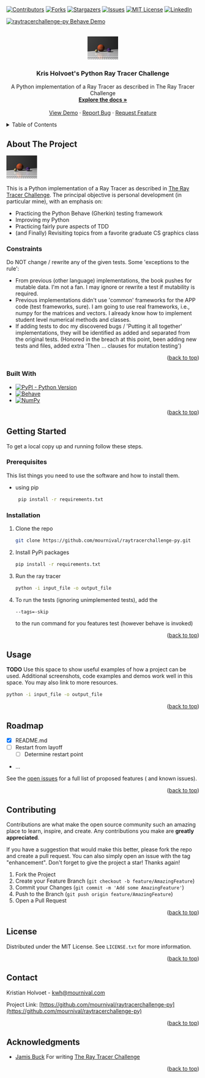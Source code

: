<a name="readme-top"></a>

[![Contributors][contributors-shield]][contributors-url]
[![Forks][forks-shield]][forks-url]
[![Stargazers][stars-shield]][stars-url]
[![Issues][issues-shield]][issues-url]
[![MIT License][license-shield]][license-url]
[![LinkedIn][linkedin-shield]][linkedin-url]

[![raytracerchallenge-py Behave Demo](https://github.com/mournival/raytracerchallenge-py/actions/workflows/behave.yml/badge.svg)](https://github.com/mournival/raytracerchallenge-py/actions/workflows/behave.yml)

<!-- PROJECT LOGO -->
<br />
<div align="center">
  <a href="https://github.com/mournival/raytracerchallenge-py">
    <img src="images/logo.png" alt="Logo" width="80" height="60">
  </a>

<h3 align="center">Kris Holvoet's Python Ray Tracer Challenge</h3>

  <p align="center">
     A Python implementation of a Ray Tracer as described in The Ray Tracer Challenge
    <br />
    <a href="https://github.com/mournival/raytracerchallenge-py"><strong>Explore the docs »</strong></a>
    <br />
    <br />
    <a href="https://github.com/mournival/raytracerchallenge-py">View Demo</a>
    ·
    <a href="https://github.com/mournival/raytracerchallenge-py/issues">Report Bug</a>
    ·
    <a href="https://github.com/mournival/raytracerchallenge-py/issues">Request Feature</a>
  </p>
</div>


<!-- TABLE OF CONTENTS -->
<details>
  <summary>Table of Contents</summary>
  <ol>
    <li>
      <a href="#about-the-project">About The Project</a>
      <ul>
        <li><a href="#built-with">Built With</a></li>
      </ul>
    </li>
    <li>
      <a href="#getting-started">Getting Started</a>
      <ul>
        <li><a href="#prerequisites">Prerequisites</a></li>
        <li><a href="#installation">Installation</a></li>
      </ul>
    </li>
    <li><a href="#usage">Usage</a></li>
    <li><a href="#roadmap">Roadmap</a></li>
    <li><a href="#contributing">Contributing</a></li>
    <li><a href="#license">License</a></li>
    <li><a href="#contact">Contact</a></li>
    <li><a href="#acknowledgments">Acknowledgments</a></li>
  </ol>
</details>

## About The Project <a name="about-the-project"></a>

![Ray Tracer Challenge](images/logo.png)

This is a Python implementation of a Ray Tracer as described
in [The Ray Tracer Challenge](http://raytracerchallenge.com/). The principal objective is personal development (in
particular mine), with an emphasis on:

* Practicing the Python Behave (Gherkin) testing framework
* Improving my Python
* Practicing fairly pure aspects of TDD
* (and Finally) Revisiting topics from a favorite graduate CS graphics class

### Constraints

Do NOT change / rewrite any of the given tests. Some 'exceptions to the rule':

* From previous (other language) implementations, the book pushes for mutable data. I'm not a fan. I may ignore or
  rewrite a test if mutability is required.
* Previous implementations didn't use 'common' frameworks for the APP code (test frameworks, sure). I am going to use
  real frameworks, i.e., numpy for the matrices and vectors. I already know how to implement
  student level numerical methods and classes.
* If adding tests to doc my discovered bugs / 'Putting it all together' implementations, they will be identified as
  added and separated from the original tests. (Honored in the breach at this point, been adding new tests and files,
  added extra 'Then ... clauses for mutation testing')

<p align="right">(<a href="#readme-top">back to top</a>)</p>

### Built With <a name="built-with"></a>

- [![PyPI - Python Version][PyPi]][PyPi-url]
- [![Behave][Behave]][Behave-url]
- [![NumPy][Numpy.js]][Numpy-url]

<p align="right">(<a href="#readme-top">back to top</a>)</p>

## Getting Started <a name="getting-started"></a>

To get a local copy up and running follow these steps.

### Prerequisites <a name="prerequisites"></a>

This list things you need to use the software and how to install them.

* using pip
  ```sh
   pip install -r requirements.txt
  ```

### Installation <a name="installation"></a>

1. Clone the repo
   ```sh
   git clone https://github.com/mournival/raytracerchallenge-py.git
   ```
2. Install PyPi packages
   ```sh
   pip install -r requirements.txt
   ```
3. Run the ray tracer
   ``` sh
   python -i input_file -o output_file
    ```
4. To run the tests (ignoring unimplemented tests), add the
    ``` sh
   --tags=-skip
   ```
   to the run command for you features test (however behave is invoked)

<p align="right">(<a href="#readme-top">back to top</a>)</p>

## Usage <a name="usage"></a>

**TODO**
Use this space to show useful examples of how a project can be used. Additional screenshots, code examples and demos
work well in this space. You may also link to more resources.

   ``` sh
   python -i input_file -o output_file
   ```

[//]: # (_For more examples, please refer to the [Documentation]&#40;https://example.com&#41;_)

<p align="right">(<a href="#readme-top">back to top</a>)</p>

## Roadmap <a name="roadmap"></a>

- [x] README.md
- [ ] Restart from layoff
    - [ ] Determine restart point
- ...

See the [open issues](https://github.com/mournival/raytracerchallenge-py/issues) for a full list of proposed features (
and known issues).

<p align="right">(<a href="#readme-top">back to top</a>)</p>

## Contributing <a name="contributing"></a>

Contributions are what make the open source community such an amazing place to learn, inspire, and create. Any
contributions you make are **greatly appreciated**.

If you have a suggestion that would make this better, please fork the repo and create a pull request. You can also
simply open an issue with the tag "enhancement".
Don't forget to give the project a star! Thanks again!

1. Fork the Project
2. Create your Feature Branch (`git checkout -b feature/AmazingFeature`)
3. Commit your Changes (`git commit -m 'Add some AmazingFeature'`)
4. Push to the Branch (`git push origin feature/AmazingFeature`)
5. Open a Pull Request

<p align="right">(<a href="#readme-top">back to top</a>)</p>


<!-- LICENSE -->

## License <a name="license"></a>

Distributed under the MIT License. See `LICENSE.txt` for more information.

<p align="right">(<a href="#readme-top">back to top</a>)</p>


<!-- CONTACT -->

## Contact <a name="contact"></a>

Kristian Holvoet - kwh@mournival.com

Project Link: [https://github.com/mournival/raytracerchallenge-py](https://github.com/mournival/raytracerchallenge-py)

<p align="right">(<a href="#readme-top">back to top</a>)</p>



<!-- ACKNOWLEDGMENTS -->

## Acknowledgments <a name="acknowledgments"></a>

* [Jamis Buck](http://raytracerchallenge.com/) For writing [The Ray Tracer Challenge](http://raytracerchallenge.com/)

<p align="right">(<a href="#readme-top">back to top</a>)</p>



<!-- MARKDOWN LINKS & IMAGES -->
<!-- https://www.markdownguide.org/basic-syntax/#reference-style-links -->

[contributors-shield]: https://img.shields.io/github/contributors/mournival/raytracerchallenge-py.svg?style=for-the-badge

[contributors-url]: https://github.com/mournival/raytracerchallenge-py/graphs/contributors

[forks-shield]: https://img.shields.io/github/forks/mournival/raytracerchallenge-py.svg?style=for-the-badge

[forks-url]: https://github.com/mournival/raytracerchallenge-py/network/members

[stars-shield]: https://img.shields.io/github/stars/mournival/raytracerchallenge-py.svg?style=for-the-badge

[stars-url]: https://github.com/mournival/raytracerchallenge-py/stargazers

[issues-shield]: https://img.shields.io/github/issues/mournival/raytracerchallenge-py.svg?style=for-the-badge

[issues-url]: https://github.com/mournival/raytracerchallenge-py/issues

[license-shield]: https://img.shields.io/github/license/mournival/raytracerchallenge-py.svg?style=for-the-badge

[license-url]: https://github.com/mournival/raytracerchallenge-py/blob/master/LICENSE.txt

[linkedin-shield]: https://img.shields.io/badge/-LinkedIn-black.svg?style=for-the-badge&logo=linkedin&colorB=555

[linkedin-url]: https://linkedin.com/in/kristian-holvoet-10101

[product-screenshot]: images/logo.png

[Behave]: https://behave.readthedocs.io/en/latest/_static/behave_logo1.png

[Behave-url]: https://behave.readthedocs.io/en/latest/

[Numpy.js]: https://numpy.org/doc/stable/_static/numpylogo.svg

[Numpy-url]: https://numpy.org/

[PyPi]:https://pypi.org/static/images/logo-small.2a411bc6.svg

[PyPi-url]:https://img.shields.io/pypi/pyversions/numpy